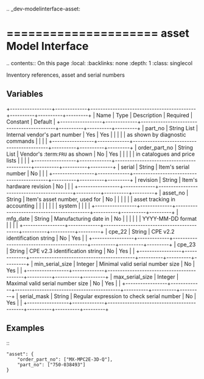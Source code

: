 .. _dev-modelinterface-asset:

=====================
asset Model Interface
=====================

.. contents:: On this page
    :local:
    :backlinks: none
    :depth: 1
    :class: singlecol

Inventory references, asset and serial numbers

Variables
---------

+-----------------+-------------+-------------------------------------------+----------+----------+---------+
| Name            | Type        | Description                               | Required | Constant | Default |
+-----------------+-------------+-------------------------------------------+----------+----------+---------+
| part_no         | String List | Internal vendor's part number             | Yes      | Yes      |         |
|                 |             | as shown by diagnostic commands           |          |          |         |
+-----------------+-------------+-------------------------------------------+----------+----------+---------+
| order_part_no   | String List | Vendor's :term:`FRU` as shown             | No       | Yes      |         |
|                 |             | in catalogues and price lists             |          |          |         |
+-----------------+-------------+-------------------------------------------+----------+----------+---------+
| serial          | String      | Item's serial number                      | No       |          |         |
+-----------------+-------------+-------------------------------------------+----------+----------+---------+
| revision        | String      | Item's hardware revision                  | No       |          |         |
+-----------------+-------------+-------------------------------------------+----------+----------+---------+
| asset_no        | String      | Item's asset number, used for             | No       |          |         |
|                 |             | asset tracking in accounting              |          |          |         |
|                 |             | system                                    |          |          |         |
+-----------------+-------------+-------------------------------------------+----------+----------+---------+
| mfg_date        | String      | Manufacturing date in                     | No       |          |         |
|                 |             | YYYY-MM-DD format                         |          |          |         |
+-----------------+-------------+-------------------------------------------+----------+----------+---------+
| cpe_22          | String      | CPE v2.2 identification string            | No       | Yes      |         |
+-----------------+-------------+-------------------------------------------+----------+----------+---------+
| cpe_23          | String      | CPE v2.3 identification string            | No       | Yes      |         |
+-----------------+-------------+-------------------------------------------+----------+----------+---------+
| min_serial_size | Integer     | Minimal valid serial number size          | No       | Yes      |         |
+-----------------+-------------+-------------------------------------------+----------+----------+---------+
| max_serial_size | Integer     | Maximal valid serial number size          | No       | Yes      |         |
+-----------------+-------------+-------------------------------------------+----------+----------+---------+
| serial_mask     | String      | Regular expression to check serial number | No       | Yes      |         |
+-----------------+-------------+-------------------------------------------+----------+----------+---------+

Examples
--------

::

    "asset": {
        "order_part_no": ["MX-MPC2E-3D-Q"],
        "part_no": ["750-038493"]
    }
